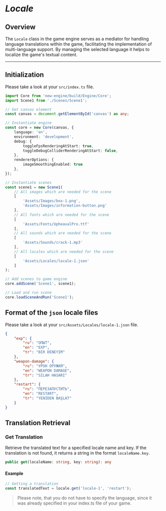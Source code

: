 # *Locale*

## Overview

The `Locale` class in the game engine serves as a mediator for handling language translations within the game, facilitating the implementation of multi-language support. By managing the selected language it helps to localize the game's textual content.

---

## Initialization

Please take a look at your `src/index.ts` file.

```typescript
import Core from 'new-engine/build/Engine/Core';
import Scene1 from './Scenes/Scene1';

// Get canvas element
const canvas = document.getElementById('canvas') as any;

// Instantiate engine
const core = new Core(canvas, {
    language: 'en',
    environment: 'development',
    debug: {
        toggleFpsRenderingAtStart: true,
        toggleDebugColliderRenderingAtStart: false,
    },
    rendererOptions: {
        imageSmoothingEnabled: true
    },
});

// Instantiate scenes
const scene1 = new Scene1(
    // All images which are needed for the scene
    [
        'Assets/Images/box-1.png',
        'Assets/Images/information-button.png'
    ],
    // All fonts which are needed for the scene
    [
        'Assets/Fonts/UpheavalPro.ttf'
    ],
    // All sounds which are needed for the scene
    [
        'Assets/Sounds/crack-1.mp3'
    ],
    // All locales which are needed for the scene
    [
        'Assets/Locales/locale-1.json'
    ]
);

// Add scenes to game engine
core.addScene('Scene1', scene1);

// Load and run scene
core.loadSceneAndRun('Scene1');
```

## Format of the `json` locale files

Please take a look at your `src/Assets/Locales/locale-1.json` file.

```json
{
    "exp": {
        "ru": "ОПЫТ",
        "en": "EXP",
        "tr": "BIR DENEYIM"
    },
    "weapon-damage": {
        "ru": "УРОН ОРУЖИЯ",
        "en": "WEAPON DAMAGE",
        "tr": "SILAH HASARI"
    },
    "restart": {
        "ru": "ПЕРЕЗАПУСТИТЬ",
        "en": "RESTART",
        "tr": "YENİDEN BAŞLAT"
    }
}
```

## Translation Retrieval

### Get Translation

Retrieve the translated text for a specified locale name and key. If the translation is not found, it returns a string in the format `localeName.key`.

```typescript
public get(localeName: string, key: string): any
```

#### Example

```typescript
// Getting a translation
const translatedText = locale.get('locale-1', 'restart');
```

> Please note, that you do not have to specify the language, since it was already specified in your index.ts file of your game.